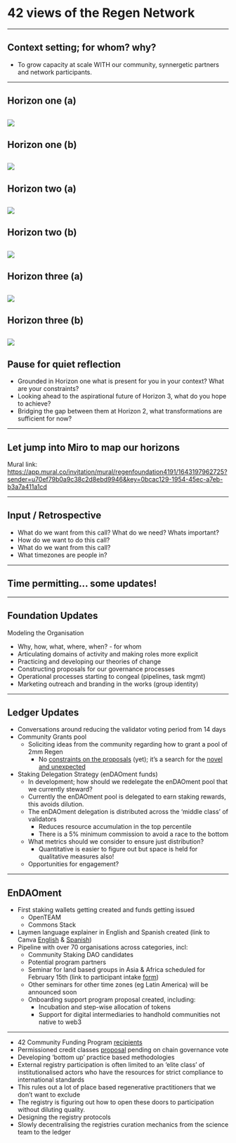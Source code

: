 # 42 views of the Regen Network
--- 
## Context setting; for whom? why?
- To grow capacity at scale WITH our community, synnergetic partners and network participants.

---
## Horizon one (a)
![](assets/Hokusai/1GreatWave.jpg)
---
## Horizon one (b)
![](assets/Hokusai/2TagoBay.jpg)
---
## Horizon two (a)
![](assets/Hokusai/3TheCoastOfSevenLeagesInKamakura.jpg)
---
## Horizon two (b)
![](assets/Hokusai/4TheBackOfTheFujiFromTheMinobuRiver.jpg)
---
## Horizon three (a)
![](assets/Hokusai/5ClimbingMtFuji.jpg)
---
## Horizon three (b)
![](assets/Hokusai/6FineWindClearMorning.jpg)
---
## Pause for quiet reflection
- Grounded in Horizon one what is present for you in your context? What are your constraints?
- Looking ahead to the aspirational future of Horizon 3, what do you hope to achieve?
- Bridging the gap between them at Horizon 2, what transformations are sufficient for now?

---
## Let jump into Miro to map our horizons

Mural link: https://app.mural.co/invitation/mural/regenfoundation4191/1643197962725?sender=u70ef79b0a9c38c2d8ebd9946&key=0bcac129-1954-45ec-a7eb-b3a7a411a1cd

---
## Input / Retrospective
- What do we want from this call? What do we need? Whats important?
- How do we want to do this call?
- What do we want from this call?
- What timezones are people in?





---



## Time permitting... some updates!
---
## Foundation Updates
Modeling the Organisation
-   Why, how, what, where, when? - for whom
-   Articulating domains of activity and making roles more explicit
-   Practicing and developing our theories of change
-   Constructing proposals for our governance processes
-   Operational processes starting to congeal (pipelines, task mgmt)
-   Marketing outreach and branding in the works (group identity)

--- 

## Ledger Updates
- Conversations around reducing the validator voting period from 14 days
- Community Grants pool
	- Soliciting ideas from the community regarding how to grant a pool of 2mm Regen
		- No [constraints on the proposals](https://forum.regen.network/t/community-grants/267/2) (yet); it’s a search for the [novel and unexpected](https://forum.regen.network/t/community-pool-grant-ideas/294)
- Staking Delegation Strategy (enDAOment funds)
	- In development; how should we redelegate the enDAOment pool that we currently steward?
	- Currently the enDAOment pool is delegated to earn staking rewards, this avoids dilution.
    - The enDAOment delegation is distributed across the ‘middle class’ of validators
		- Reduces resource accumulation in the top percentile
		- There is a 5% minimum commission to avoid a race to the bottom
	- What metrics should we consider to ensure just distribution?
		- Quantitative is easier to figure out but space is held for qualitative measures also!
	- Opportunities for engagement?

---
## EnDAOment
-   First staking wallets getting created and funds getting issued 
	- OpenTEAM
    - Commons Stack
-   Laymen language explainer in English and Spanish created (link to Canva [English](https://www.canva.com/design/DAEwD_9fm1o/rwOD-t1ayF1yv7muPPP6Fg/view?utm_content=DAEwD_9fm1o&utm_campaign=designshare&utm_medium=link&utm_source=publishsharelink) & [Spanish](https://www.canva.com/design/DAEx5Vr7u_A/NnZG5Zo-4bclqpggAcP96g/view?utm_content=DAEx5Vr7u_A&utm_campaign=designshare&utm_medium=link&utm_source=homepage_design_menu))
-   Pipeline with over 70 organisations across categories, incl:
	- Community Staking DAO candidates
	- Potential program partners
	- Seminar for land based groups in Asia & Africa scheduled for February 15th (link to participant intake [form](https://docs.google.com/forms/d/13sgxmQ_LqX1_no45v8MrNGGjIJF-HKW8_I0uQLLB430/edit?ts=61eeebc5))
	- Other seminars for other time zones (eg Latin America) will be announced soon
	- Onboarding support program proposal created, including:
		- Incubation and step-wise allocation of tokens
		- Support for digital intermediaries to handhold communities not native to web3

---

-   42 Community Funding Program [recipients](https://twitter.com/regen_network/status/1485643469351632899)
-   Permissioned credit classes [proposal](https://github.com/regen-network/governance/tree/main/proposals/2021-12-regen-registry-credit-class-creator) pending on chain governance vote
-   Developing ‘bottom up’ practice based methodologies
-   External registry participation is often limited to an ‘elite class’ of institutionalised actors who have the resources for strict compliance to international standards
-   This rules out a lot of place based regenerative practitioners that we don’t want to exclude
-   The registry is figuring out how to open these doors to participation without diluting quality. 
-   Designing the registry protocols
-   Slowly decentralising the registries curation mechanics from the science team to the ledger
